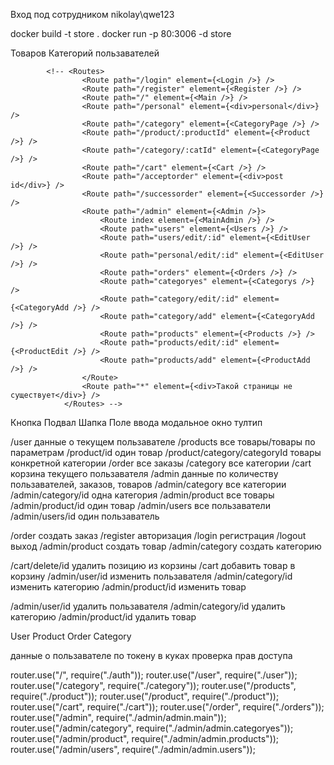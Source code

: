 Вход под сотрудником nikolay\qwe123

docker build -t store .
docker run -p 80:3006 -d store

<!-- FRONTEND -->
<!-- Списки: -->

Товаров
Категорий
пользавателей

<!-- РОУТЫ -->

    		<!-- <Routes>
    				<Route path="/login" element={<Login />} />
    				<Route path="/register" element={<Register />} />
    				<Route path="/" element={<Main />} />
    				<Route path="/personal" element={<div>personal</div>} />
    				<Route path="/category" element={<CategoryPage />} />
    				<Route path="/product/:productId" element={<Product />} />
    				<Route path="/category/:catId" element={<CategoryPage />} />
    				<Route path="/cart" element={<Cart />} />
    				<Route path="/acceptorder" element={<div>post id</div>} />
    				<Route path="/successorder" element={<Successorder />} />
    				<Route path="/admin" element={<Admin />}>
    					<Route index element={<MainAdmin />} />
    					<Route path="users" element={<Users />} />
    					<Route path="users/edit/:id" element={<EditUser />} />
    					<Route path="personal/edit/:id" element={<EditUser />} />
    					<Route path="orders" element={<Orders />} />
    					<Route path="categoryes" element={<Categorys />} />
    					<Route path="category/edit/:id" element={<CategoryAdd />} />
    					<Route path="category/add" element={<CategoryAdd />} />
    					<Route path="products" element={<Products />} />
    					<Route path="products/edit/:id" element={<ProductEdit />} />
    					<Route path="products/add" element={<ProductAdd />} />
    				</Route>
    				<Route path="*" element={<div>Такой страницы не существует</div>} />
    			</Routes> -->

<!-- СТРАНИЦЫ  -->
<!-- <Route path="/category/:catId" element={<CategoryPage />} />
<Route path="users/edit/:id" element={<EditUser />} />
<Route path="personal/edit/:id" element={<EditUser />} />
<Route path="category/edit/:id" element={<CategoryAdd /
<Route path="products/edit/:id" element={<ProductEdit / -->

<!-- компоненты -->

Кнопка
Подвал
Шапка
Поле ввода
модальное окно
тултип

<!-- BACKEND -->

<!-- get запросы -->

/user данные о текущем пользавателе
/products все товары/товары по параметрам
/product/id один товар
/product/category/categoryId товары конкретной категории
/order все заказы
/category все категории
/cart корзина текущего пользавателя
/admin данные по количеству пользавателей, заказов, товаров
/admin/category все категории
/admin/category/id одна категория
/admin/product все товары
/admin/product/id один товар
/admin/users все пользаватели
/admin/users/id один пользаватель

<!-- post запросы -->

/order создать заказ
/register авторизация
/login регистрация
/logout выход
/admin/product создать товар
/admin/category создать категорию

<!-- patch запросы -->

/cart/delete/id удалить позицию из корзины
/cart добавить товар в корзину
/admin/user/id изменить пользавателя
/admin/category/id изменить категорию
/admin/product/id изменить товар

<!-- delete -->

/admin/user/id удалить пользавателя
/admin/category/id удалить категорию
/admin/product/id удалить товар

<!-- модели -->

User
Product
Order
Category

<!-- middleware  -->

данные о пользавателе по токену в куках
проверка прав доступа

<!-- роуты -->

router.use("/", require("./auth"));
router.use("/user", require("./user"));
router.use("/category", require("./category"));
router.use("/products", require("./product"));
router.use("/product", require("./product"));
router.use("/cart", require("./cart"));
router.use("/order", require("./orders"));
router.use("/admin", require("./admin/admin.main"));
router.use("/admin/category", require("./admin/admin.categoryes"));
router.use("/admin/product", require("./admin/admin.products"));
router.use("/admin/users", require("./admin/admin.users"));
